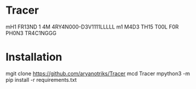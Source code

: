 # Tracer
mH1 FR13ND 1 4M 4RY4N000-D3V1111LLLLL
m1 M4D3 TH15 T00L F0R PH0N3 TR4C1NGGG

# Installation
mgit clone https://github.com/aryanotriks/Tracer
mcd Tracer
mpython3 -m pip install -r requirements.txt
